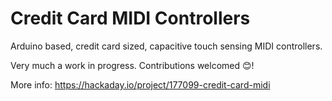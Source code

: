 # Credit Card MIDI Controllers

Arduino based, credit card sized, capacitive touch sensing MIDI controllers.

Very much a work in progress. Contributions welcomed 😊!

More info: https://hackaday.io/project/177099-credit-card-midi
